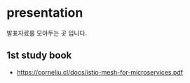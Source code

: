 # presentation
발표자료를 모아두는 곳 입니다.

## 1st study book
* https://corneliu.cl/docs/istio-mesh-for-microservices.pdf
